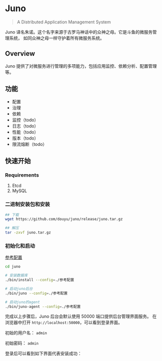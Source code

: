 # Juno

> A Distributed Application Management System

Juno 译名朱诺。这个名字来源于古罗马神话中的众神之母。它是斗鱼的微服务管理系统，
如同众神之母一样守护着所有微服务系统。

## Overview

Juno 提供了对微服务进行管理的多项能力，包括应用监控、依赖分析、配置管理等。

## 功能

- 配置
- 治理
- 依赖
- 监控（todo）
- 日志（todo）
- 性能（todo）
- 版本（todo）
- 限流熔断（todo）

## 快速开始

### Requirements

1. Etcd
2. MySQL

### 二进制安装包和安装

```bash
## 下载
wget https://github.com/douyu/juno/release/juno.tar.gz

## 解压
tar -zxvf juno.tar.gz
```

### 初始化和启动

[参考配置](https://github.com/douyu/juno/blob/master/build/config/admin.toml)

```bash
cd juno

# 安装数据库
./bin/install --config=./参考配置

# 启动juno后台
./bin/juno --config=./参考配置

# 启动juno的agent
./bin/juno-agent --config=./参考配置

```

完成以上步骤后，Juno 后台会默认使用 50000 端口提供后台管理界面服务。
在浏览器中打开 `http://localhost:50000`，可以看到登录界面。

初始的用户名： `admin`

初始密码： `admin`

登录后可以看到如下界面代表安装成功：
